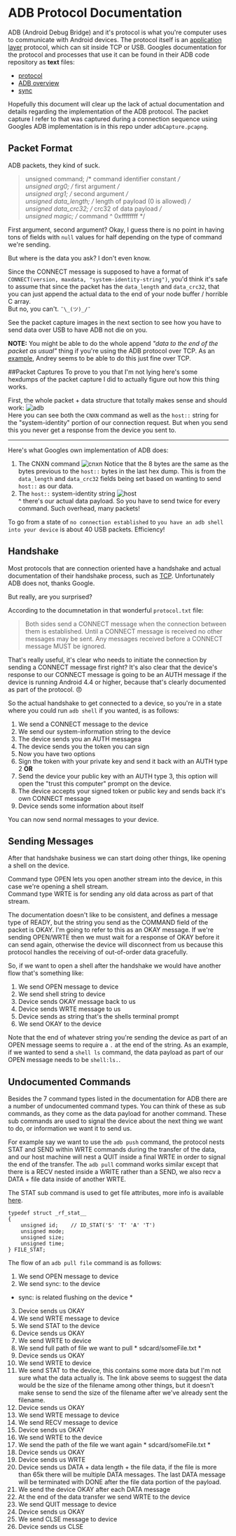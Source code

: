 # ADB Protocol Documentation
ADB (Android Debug Bridge) and it's protocol is what you're computer uses to communicate with Android devices.  The protocol itself is an [application layer](https://en.wikipedia.org/wiki/Application_layer) protocol, which can sit inside TCP or USB.  Googles documentation for the protocol and processes that use it can be found in their ADB code repository as **text** files:
* [protocol](https://android.googlesource.com/platform/system/core/+/master/adb/protocol.txt)
* [ADB overview](https://android.googlesource.com/platform/system/core/+/master/adb/OVERVIEW.TXT)
* [sync](https://android.googlesource.com/platform/system/core/+/master/adb/SYNC.TXT)

Hopefully this document will clear up the lack of actual documentation and details regarding the implementation of the ADB protocol.
The packet capture I refer to that was captured during a connection sequence using Googles ADB implementation is in this repo under `adbCapture.pcapng`.

## Packet Format
ADB packets, they kind of suck.  
>   unsigned command;       /* command identifier constant        */  
    unsigned arg0;          /* first argument                   */  
    unsigned arg1;          /* second argument                  */  
    unsigned data_length;   /* length of payload (0 is allowed) */  
    unsigned data_crc32;    /* crc32 of data payload            */  
    unsigned magic;         /* command ^ 0xffffffff             */
    
First argument, second argument? Okay, I guess there is no point in having tons of fields with `null` values for half depending on the type of command we're sending.  

But where is the data you ask?  I don't even know. 

Since the CONNECT message is supposed to have a format of `CONNECT(version, maxdata, "system-identity-string")`, you'd think it's safe to assume that since the packet has the `data_length` and `data_crc32`, that you can just append the actual data to the end of your node buffer / horrible C array.  
But no, you can't. `¯\_(ツ)_/¯`  

See the packet capture images in the next section to see how you have to send data over USB to have ADB not die on you.  

**NOTE:** You might be able to do the whole append *"data to the end of the packet as usual"* thing if you're using the ADB protocol over TCP.  As an [example](https://github.com/sidorares/node-adbhost), Andrey seems to be able to do this just fine over TCP.

##Packet Captures
To prove to you that I'm not lying here's some hexdumps of the packet capture I did to actually figure out how this thing works. 

First, the whole packet + data structure that totally makes sense and should work: 
![adb](https://github.com/cstyan/adbDocumentation/raw/master/images/cnxnHost.png)  
Here you can see both the `CNXN` command as well as the `host::` string for the "system-identity" portion of our connection request.  But when you send this you never get a response from the device you sent to.  

---

Here's what Googles own implementation of ADB does:  
 
1. The CNXN command ![cnxn](https://github.com/cstyan/adbDocumentation/raw/master/images/googleCNXN.jpg) Notice that the 8 bytes are the same as the bytes previous to the `host::` bytes in the last hex dump.  This is from the `data_length` and `data_crc32` fields being set based on wanting to send `host::` as our data.    
2. The `host::` system-identity string ![host](https://github.com/cstyan/adbDocumentation/raw/master/images/googleHost.png)  
^ there's our actual data payload.  So you have to send twice for every command.  Such overhead, many packets!

To go from a state of `no connection established` to `you have an adb shell into your device` is about 40 USB packets. Efficiency!

## Handshake
Most protocols that are connection oriented have a handshake and actual documentation of their handshake process, such as [TCP](https://en.wikipedia.org/wiki/Transmission_Control_Protocol#Connection_establishment).  Unfortunately ADB does not, thanks Google.  

But really, are you surprised?

According to the documnetation in that wonderful `protocol.txt` file:
> Both sides send a CONNECT message when the connection between them is
established.  Until a CONNECT message is received no other messages may
be sent.  Any messages received before a CONNECT message MUST be ignored.

That's really useful, it's clear who needs to initiate the connection by sending a CONNECT message first right?  It's also clear that the device's response to our CONNECT message is going to be an AUTH message if the device is running Android 4.4 or higher, because that's clearly documented as part of the protocol. :angry: 

So the actual handshake to get connected to a device, so you're in a state where you could run `adb shell` if you wanted, is as follows:

1. We send a CONNECT message to the device
2. We send our system-information string to the device
3. The device sends you an AUTH messagea
4. The device sends you the token you can sign
5. Now you have two options
  1. Sign the token with your private key and send it back with an AUTH type 2 **OR**
  2. Send the device your public key with an AUTH type 3, this option will open the "trust this computer" prompt on the device.
6. The device accepts your signed token or public key and sends back it's own CONNECT message
7. Device sends some information about itself

You can now send normal messages to your device.

## Sending Messages
After that handshake business we can start doing other things, like opening a shell on the device.

Command type OPEN lets you open another stream into the device, in this case we're opening a shell stream.  
Command type WRTE is for sending any old data across as part of that stream.

The documentation doesn't like to be consistent, and defines a message type of READY, but the string you send 
as the COMMAND field of the packet is OKAY.
I'm going to refer to this as an OKAY message.  If we're sending OPEN/WRTE then we must wait for a response of OKAY
before it can send again, otherwise the device will disconnect from us because this protocol handles the receiving of
out-of-order data gracefully.

So, if we want to open a shell after the handshake we would have another flow that's something like:

1. We send OPEN message to device
2. We send shell string to device
3. Device sends OKAY message back to us
4. Device sends WRTE message to us
5. Device sends as string that's the shells terminal prompt
6. We send OKAY to the device

Note that the end of whatever string you're sending the device as part of an OPEN
message seems to require a `.` at the end of the string.  As an example, if we
wanted to send a `shell ls` command, the data payload as part of our OPEN message
needs to be `shell:ls.`.

## Undocumented Commands
Besides the 7 command types listed in the documentation for ADB there are a number of
undocumented command types.  You can think of these as sub commands, as they come as
the data payload for another command.  These sub commands are used to signal the device 
about the next thing we want to do, or information we want it to send us.

For example say we want to use the `adb push` command, the protocol nests STAT
and SEND within WRTE commands during the transfer of the data, and our host machine
will nest a QUIT inside a final WRTE in order to signal the end of the transfer.
The `adb pull` command works similar except that there is a RECV nested inside a WRITE
rather than a SEND, we also recv a DATA + file data inside of another WRTE.

The STAT sub command is used to get file attributes, more info is available 
[here](http://blogs.kgsoft.co.uk/2013_03_15_prg.htm).
```
typedef struct _rf_stat__ 
{
    unsigned id;    // ID_STAT('S' 'T' 'A' 'T')
    unsigned mode;
    unsigned size;
    unsigned time;
} FILE_STAT;
```

The flow of an `adb pull file` command is as follows:

1. We send OPEN message to device
2. We send sync: to the device 
* sync: is related flushing on the device *
3. Device sends us OKAY
4. We send WRTE message to device
5. We send STAT to the device
6. Device sends us OKAY
7. We send WRTE to device
8. We send full path of file we want to pull * sdcard/someFile.txt *
9. Device sends us OKAY
10. We send WRTE to device
11. We send STAT to the device, this contains some more data but I'm not sure
what the data actually is.  The link above seems to suggest the data would be
the size of the filename among other things, but it doesn't make sense to send
the size of the filename after we've already sent the filename.
12. Device sends us OKAY
13. We send WRTE message to device
14. We send RECV message to device
15. Device sends us OKAY
16. We send WRTE to the device
17. We send the path of the file we want again * sdcard/someFile.txt *
18. Device sends us OKAY
19. Device sends us WRTE
20. Device sends us DATA + data length + the file data, if the file is more than 
65k there will be multiple DATA messages.  The last DATA message will be 
terminated with DONE after the file data portion of the payload.
21. We send the device OKAY after each DATA message
22. At the end of the data transfer we send WRTE to the device
23. We send QUIT message to device
24. Device sends us OKAY
25. We send CLSE message to device
26. Device sends us CLSE
